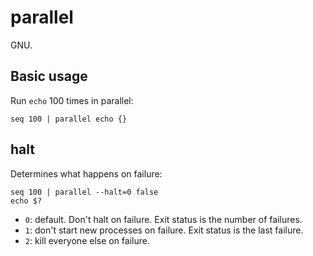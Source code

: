# parallel

GNU.

## Basic usage

Run `echo` 100 times in parallel:

    seq 100 | parallel echo {}

## halt

Determines what happens on failure:

    seq 100 | parallel --halt=0 false
    echo $?

- `0`: default. Don't halt on failure. Exit status is the number of failures.
- `1`: don't start new processes on failure. Exit status is the last failure.
- `2`: kill everyone else on failure.
